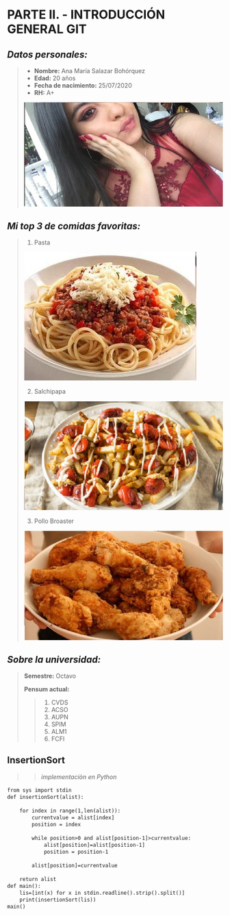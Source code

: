 # PARTE II. - INTRODUCCIÓN GENERAL GIT
## _Datos personales:_
>* **Nombre:**  Ana María Salazar Bohórquez
>* **Edad:** 20 años
>* **Fecha de nacimiento:** 25/07/2020
>* **RH:** A+
>
> ![](yo.jpg)

## _Mi top 3 de comidas favoritas:_
> 1. Pasta
>
> ![](pasta.jpg)
>
> 2. Salchipapa
>
> ![](salchipapa.jpg)
>
> 3. Pollo Broaster 
>
> ![](Pollobroaster.jpg)

## _Sobre la universidad:_
> **Semestre:** Octavo 
>
> **Pensum actual:**
>> 1. CVDS
>> 2. ACSO
>> 3. AUPN
>> 4. SPIM
>> 5. ALM1
>> 5. FCFI

## InsertionSort


>> *implementaciòn en Python* 
~~~
from sys import stdin
def insertionSort(alist):

    for index in range(1,len(alist)):
        currentvalue = alist[index]
        position = index

        while position>0 and alist[position-1]>currentvalue:
            alist[position]=alist[position-1]
            position = position-1

        alist[position]=currentvalue

    return alist
def main():
    lis=[int(x) for x in stdin.readline().strip().split()]
    print(insertionSort(lis))
main()

~~~
